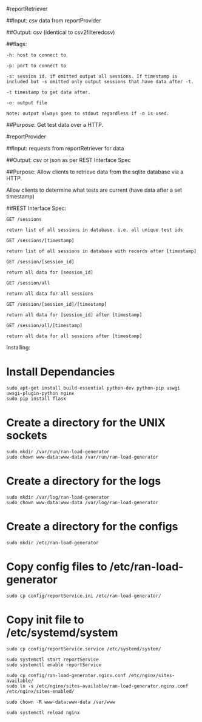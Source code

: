 #reportRetriever

##Input:
csv data from reportProvider

##Output:
csv (identical to csv2filteredcsv)

##flags:
~~~~
-h: host to connect to

-p: port to connect to

-s: session id. if omitted output all sessions. If timestamp is included but -s omitted only output sessions that have data after -t.

-t timestamp to get data after.

-o: output file

Note: output always goes to stdout regardless if -o is used.
~~~~
##Purpose:
Get test data over a HTTP.

#reportProvider

##Input:
requests from reportRetriever for data

##Output:
csv or json as per REST Interface Spec

##Purpose:
Allow clients to retrieve data from the sqlite database via a HTTP.

Allow clients to determine what tests are current (have data after a set timestamp)

##REST Interface Spec:
~~~~
GET /sessions

return list of all sessions in database. i.e. all unique test ids

GET /sessions/[timestamp]

return list of all sessions in database with records after [timestamp]

GET /session/[session_id]

return all data for [session_id]

GET /session/all

return all data for all sessions

GET /session/[session_id]/[timestamp]

return all data for [session_id] after [timestamp]

GET /session/all/[timestamp]

return all data for all sessions after [timestamp]
~~~~
Installing:

# Install Dependancies
~~~~
sudo apt-get install build-essential python-dev python-pip uswgi uwsgi-plugin-python nginx
sudo pip install flask
~~~~
# Create a directory for the UNIX sockets
~~~~
sudo mkdir /var/run/ran-load-generator
sudo chown www-data:www-data /var/run/ran-load-generator
~~~~
# Create a directory for the logs
~~~~
sudo mkdir /var/log/ran-load-generator
sudo chown www-data:www-data /var/log/ran-load-generator
~~~~
# Create a directory for the configs
~~~~
sudo mkdir /etc/ran-load-generator
~~~~
# Copy config files to /etc/ran-load-generator
~~~~
sudo cp config/reportService.ini /etc/ran-load-generator/
~~~~
# Copy init file to /etc/systemd/system
~~~~
sudo cp config/reportService.service /etc/systemd/system/

sudo systemctl start reportService
sudo systemctl enable reportService

sudo cp config/ran-load-generator.nginx.conf /etc/nginx/sites-available/
sudo ln -s /etc/nginx/sites-available/ran-load-generator.nginx.conf /etc/nginx/sites-enabled/

sudo chown -R www-data:www-data /var/www

sudo systemctl reload nginx
~~~~
